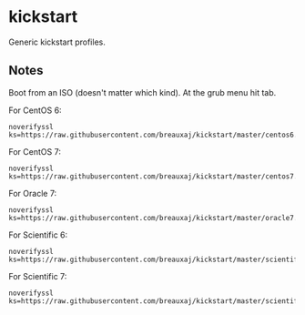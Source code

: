 kickstart
=========

Generic kickstart profiles.

Notes
-----

Boot from an ISO (doesn't matter which kind). At the grub menu hit tab.

For CentOS 6:

```
noverifyssl ks=https://raw.githubusercontent.com/breauxaj/kickstart/master/centos6.ks
```

For CentOS 7:

```
noverifyssl ks=https://raw.githubusercontent.com/breauxaj/kickstart/master/centos7.ks
```

For Oracle 7:

```
noverifyssl ks=https://raw.githubusercontent.com/breauxaj/kickstart/master/oracle7.ks
```

For Scientific 6:

```
noverifyssl ks=https://raw.githubusercontent.com/breauxaj/kickstart/master/scientific6.ks
```

For Scientific 7:

```
noverifyssl ks=https://raw.githubusercontent.com/breauxaj/kickstart/master/scientific7.ks
```